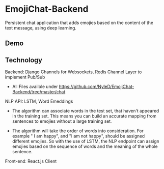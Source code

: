 # EmojiChat-Backend

Persistent chat application that adds emojies based on the content of the text message, using deep learning.

## Demo


## Technology

Backend: Django Channels for Websockets, Redis Channel Layer to implement Pub/Sub
  - All Files availble under https://github.com/NyleD/EmojiChat-Backend/tree/master/chat

NLP API: LSTM, Word Emeddings
  - The algorithm can associate words in the test set, that haven't appeared in the training set. 
    This means you can build an accurate mapping from sentences to emojies without a large training set.
  
  - The algorithm will take the order of words into consideration. For example " I am happy", and "I am not happy", 
    should be assigned different emojies. So with the use of LSTM, the NLP endpoint can assign emojies based on the 
    sequence of words and the meaning of the whole sentence.
  
Front-end: React.js Client
